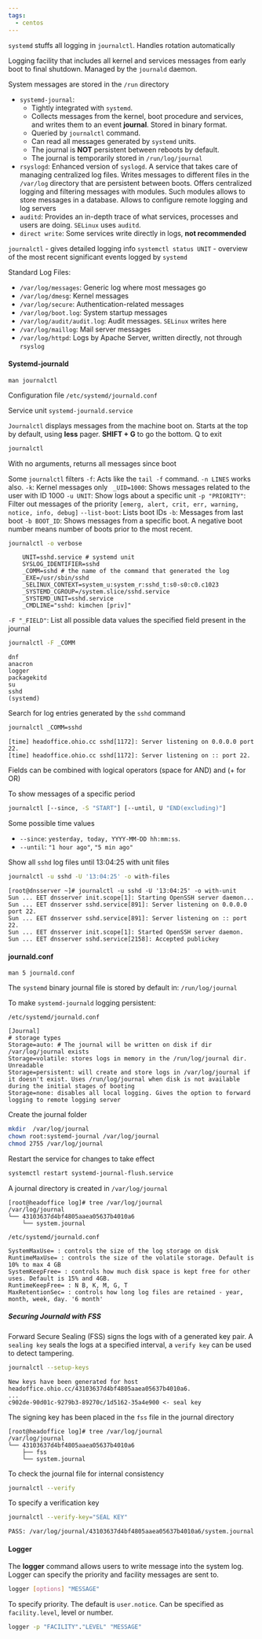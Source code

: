 ```yaml
---
tags:
  - centos
---
```

`systemd` stuffs all logging in `journalctl`. Handles rotation automatically

Logging facility that includes all kernel and services messages from early boot to final shutdown. Managed by the `journald` daemon.

System messages are stored in the `/run` directory

* `systemd-journal`: 
	* Tightly integrated with `systemd`. 
	* Collects messages from the kernel, boot procedure and services, and writes them to an event **journal**. Stored in binary format. 
	* Queried by `journalctl` command. 
	* Can read all messages generated by `systemd` units. 
	* The journal is **NOT** persistent between reboots by default. 
	* The journal is temporarily stored in `/run/log/journal`
* `rsyslogd`: Enhanced version of `syslogd`. A service that takes care of managing centralized log files. Writes messages to different files in the `/var/log` directory that are persistent between boots. Offers centralized logging and filtering messages with modules. Such modules allows to store messages in a database. Allows to configure remote logging and log servers
* `auditd`: Provides an in-depth trace of what services, processes and users are doing. `SELinux` uses `auditd`.
* `direct write`: Some services write directly in logs, **not recommended**

`journalctl` - gives detailed logging info
`systemctl status UNIT` - overview of the most recent significant events logged by `systemd`

Standard Log Files:

- `/var/log/messages`: Generic log where most messages go
- `/var/log/dmesg`: Kernel messages
- `/var/log/secure`: Authentication-related messages
- `/var/log/boot.log`: System startup messages
- `/var/log/audit/audit.log`: Audit messages. `SELinux` writes here
- `/var/log/maillog`: Mail server messages
- `/var/log/httpd`: Logs by Apache Server, written directly, not through `rsyslog`

#### Systemd-journald

`man journalctl`

Configuration file
`/etc/systemd/journald.conf`

Service unit
`systemd-journald.service`

`Journalctl` displays messages from the machine boot on. Starts at the top by default, using **less** pager.  **SHIFT + G** to go the bottom. Q to exit

``` bash
journalctl
```

With no arguments, returns all messages since boot

Some `journalctl` filters
`-f`: Acts like the `tail -f` command. `-n LINES` works also.
`-k`: Kernel messages only
` _UID=1000`: Shows messages related to the user with ID 1000
`-u UNIT`: Show logs about a specific unit
`-p "PRIORITY"`: Filter out messages of the priority `[emerg, alert, crit, err, warning, notice, info, debug]`
`--list-boot`: Lists boot IDs
`-b`: Messages from last boot
`-b BOOT_ID`: Shows messages from a specific boot.  A negative boot number means number of boots prior to the most recent.

``` bash
journalctl -o verbose
```

```
	UNIT=sshd.service # systemd unit
    SYSLOG_IDENTIFIER=sshd
    _COMM=sshd # the name of the command that generated the log
    _EXE=/usr/sbin/sshd
    _SELINUX_CONTEXT=system_u:system_r:sshd_t:s0-s0:c0.c1023
    _SYSTEMD_CGROUP=/system.slice/sshd.service
    _SYSTEMD_UNIT=sshd.service
    _CMDLINE="sshd: kimchen [priv]"
```

`-F "_FIELD"`: List all possible data values the specified field present in the journal

``` bash
journalctl -F _COMM
```

```
dnf
anacron
logger
packagekitd
su
sshd
(systemd)
```

Search for log entries generated by the `sshd` command

``` bash
journalctl _COMM=sshd
```

```
[time] headoffice.ohio.cc sshd[1172]: Server listening on 0.0.0.0 port 22.
[time] headoffice.ohio.cc sshd[1172]: Server listening on :: port 22.
```

Fields can be combined with logical operators (space for AND) and (+ for OR)

To show messages of a specific period

``` bash
journalctl [--since, -S "START"] [--until, U "END(excluding)"]
```

Some possible time values

- `--since`: `yesterday, today, YYYY-MM-DD hh:mm:ss`. 
- `--until`: `"1 hour ago"`, `"5 min ago"`

Show all `sshd` log files until 13:04:25 with unit files

``` bash
journalctl -u sshd -U '13:04:25' -o with-files
```

```
[root@dnsserver ~]# journalctl -u sshd -U '13:04:25' -o with-unit
Sun ... EET dnsserver init.scope[1]: Starting OpenSSH server daemon...
Sun ... EET dnsserver sshd.service[891]: Server listening on 0.0.0.0 port 22.
Sun ... EET dnsserver sshd.service[891]: Server listening on :: port 22.
Sun ... EET dnsserver init.scope[1]: Started OpenSSH server daemon.
Sun ... EET dnsserver sshd.service[2158]: Accepted publickey
```

#### journald.conf

`man 5 journald.conf`

The `systemd` binary journal file is stored by default in:
`/run/log/journal`

To make `systemd-journald` logging persistent:

`/etc/systemd/journald.conf`
```
[Journal]
# storage types
Storage=auto: # The journal will be written on disk if dir /var/log/journal exists
Storage=volatile: stores logs in memory in the /run/log/journal dir. Unreadable
Storage=persistent: will create and store logs in /var/log/journal if it doesn't exist. Uses /run/log/journal when disk is not available during the initial stages of booting
Storage=none: disables all local logging. Gives the option to forward logging to remote logging server
```

Create the journal folder

``` bash
mkdir  /var/log/journal
chown root:systemd-journal /var/log/journal
chmod 2755 /var/log/journal
```

Restart the service for changes to take effect

``` bash
systemctl restart systemd-journal-flush.service
```

A journal directory is created in `/var/log/journal`

```
[root@headoffice log]# tree /var/log/journal
/var/log/journal
└── 43103637d4bf4805aaea05637b4010a6
    └── system.journal
```

`/etc/systemd/journald.conf`
```
SystemMaxUse= : controls the size of the log storage on disk
RuntimeMaxUse= : controls the size of the volatile storage. Default is 10% to max 4 GB
SystemKeepFree= : controls how much disk space is kept free for other uses. Default is 15% and 4GB. 
RuntimeKeepFree= : N B, K, M, G, T
MaxRetentionSec= : controls how long log files are retained - year, month, week, day. '6 month'
```

##### Securing Journald with FSS

Forward Secure Sealing (FSS) signs the logs with of a generated key pair. A `sealing key` seals the logs at a specified interval, a `verify key` can be used to detect tampering.

``` bash
journalctl --setup-keys
```

```
New keys have been generated for host headoffice.ohio.cc/43103637d4bf4805aaea05637b4010a6.
...
c902de-90d01c-9279b3-89270c/1d5162-35a4e900 <- seal key
```

The signing key has been placed in the `fss` file in the journal directory

```
[root@headoffice log]# tree /var/log/journal
/var/log/journal
└── 43103637d4bf4805aaea05637b4010a6
    ├── fss
    └── system.journal
```

To check the journal file for internal consistency

``` bash
journalctl --verify
```

To specify a verification key

``` bash
journalctl --verify-key="SEAL KEY"
```

```
PASS: /var/log/journal/43103637d4bf4805aaea05637b4010a6/system.journal
```
#### Logger

The **logger** command allows users to write message into the system log.
Logger can specify the priority and facility messages are sent to.

``` bash
logger [options] "MESSAGE"
```

To specify priority. The default is `user.notice`. Can be specified as `facility.level`, level or number.

``` bash
logger -p "FACILITY"."LEVEL" "MESSAGE"
```
